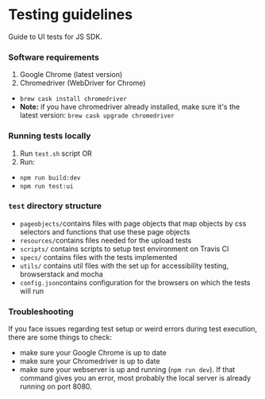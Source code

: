 # Testing guidelines

Guide to UI tests for JS SDK.

### Software requirements

1. Google Chrome (latest version)
2. Chromedriver (WebDriver for Chrome)
  - `brew cask install chromedriver`
  - **Note:** if you have chromedriver already installed, make sure it's the latest version: `brew cask upgrade chromedriver`

### Running tests locally

 1. Run `test.sh` script OR
 2. Run: 
  - `npm run build:dev`
  - `npm run test:ui`

### `test` directory structure

- `pageobjects/`contains files with page objects that map objects by css selectors and functions that use these page objects
- `resources/`contains files needed for the upload tests
- `scripts/` contains scripts to setup test environment on Travis CI
- `specs/` contains files with the tests implemented
- `utils/` contains util files with the set up for accessibility testing, browserstack and mocha
- `config.json`contains configuration for the browsers on which the tests will run

### Troubleshooting
If you face issues regarding test setup or weird errors during test execution, there are some things to check:

- make sure your Google Chrome is up to date
- make sure your Chromedriver is up to date
- make sure your webserver is up and running (`npm run dev`). If that command gives you an error, most probably the local server is already running on port 8080.